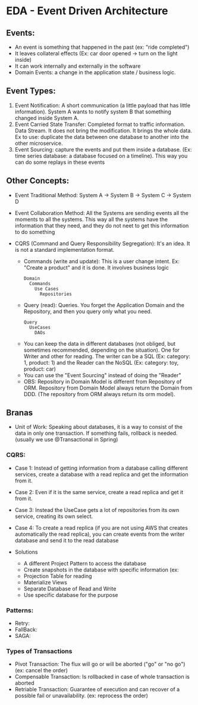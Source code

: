 # EDA - Event Driven Architecture

## Events: 
- An event is something that happened in the past (ex: "ride completed")
- It leaves collateral effects (Ex: car door opened -> turn on the light inside) 
- It can work internally and externally in the software
- Domain Events: a change in the application state / business logic.

## Event Types:
1) Event Notification: A short communication (a little payload that has little information). System A wants to notify system B that something changed inside System A.
2) Event Carried State Transfer: Completed format to traffic information. Data Stream. It does not bring the modification. It brings the whole data. Ex to use: duplicate the data between one database to another into the other microservice.
3) Event Sourcing: capture the events and put them inside a database. (Ex: time series database: a database focused on a timeline). This way you can do some replays in these events

## Other Concepts:
- Event Traditional Method: System A -> System B -> System C -> System D
- Event Collaboration Method: All the Systems are sending events all the moments to all the systems. This way all the systems have the information that they need, and they do not neet to get this information to do something

- CQRS (Command and Query Responsibility Segregation): It's an idea. It is not a standard implementation format.
  * Commands (write and update): This is a user change intent. Ex: "Create a product" and it is done. It involves business logic
    ```
    Domain
      Commands
        Use Cases
          Repositories
    ```
  * Query (read): Queries. You forget the Application Domain and the Repository, and then you query only what you need.
    ```
    Query
      UseCases
        DAOs
    ```
  * You can keep the data in different databases (not obliged, but sometimes recommended, depending on the situation). One for Writer and other for reading. The writer can be a SQL (Ex: category: 1, product: 1) and the Reader can the NoSQL (Ex: category: toy, product: car)
  * You can use the "Event Sourcing" instead of doing the "Reader"
  * OBS: Repository in Domain Model is different from Repository of ORM. Repository from Domain Model always return the Domain from DDD. (The repository from ORM always return its orm model).


## Branas

- Unit of Work: Speaking about databases, it is a way to consist of the data in only one transaction. If something fails, rollback is needed. (usually we use @Transactional in Spring)


### CQRS:

- Case 1: Instead of getting information from a database calling different services, create a database with a read replica and get the information from it.
- Case 2: Even if it is the same service, create a read replica and get it from it.
- Case 3: Instead the UseCase gets a lot of repositories from its own service, creating its own select.
- Case 4: To create a read replica (if you are not using AWS that creates automatically the read replica), you can create events from the writer database and send it to the read database

- Solutions
  * A different Project Pattern to access the database
  * Create snapshots in the database with specific information (ex:
  * Projection Table for reading
  * Materialize Views
  * Separate Database of Read and Write
  * Use specific database for the purpose


### Patterns:
- Retry: 
- FallBack: 
- SAGA:

### Types of Transactions
- Pivot Transaction: The flux will go or will be aborted ("go" or "no go") (ex: cancel the order)
- Compensable Transaction: Is rollbacked in case of whole transaction is aborted
- Retriable Transaction: Guarantee of execution and can recover of a possible fail or unavailability. (ex: reprocess the order)
